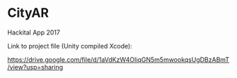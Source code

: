 # CityAR
Hackital App 2017

Link to project file (Unity compiled Xcode):

https://drive.google.com/file/d/1aVdKzW4OIiqGN5m5mwookqsUgDBzABmT/view?usp=sharing


